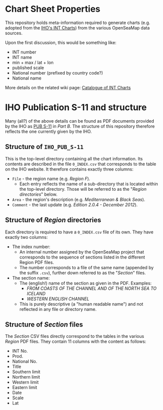 # Chart Sheet Properties

This repository holds meta-information required to generate charts (e.g. adopted from the [IHO's INT Charts](http://www.iho.int/srv1/index.php?option=com_content&view=article&id=312&lang=en)) from the various OpenSeaMap data sources.

Upon the first discussion, this would be something like:

* INT number
* INT name
* min + max / lat + lon
* published scale
* National number (prefixed by country code?)
* National name

More details on the related wiki page: [Catalogue of INT Charts](http://wiki.openseamap.org/wiki/OpenSeaMap-dev:Catalogue_of_INT_Charts)

# IHO Publication S-11 and structure

Many (all?) of the above details can be found as PDF documents provided by the
IHO as [PUB S-11](http://www.iho.int/iho_pubs/standard/S-11/S-11.htm) in *Part
B*. The structure of this repository therefore reflects the one currently given
by the IHO.

## Structure of `IHO_PUB_S-11`

This is the top-level directory containing all the chart information. Its
contents are described in the file `0_INDEX.csv` that corresponds to the table
on the IHO website. It therefore contains exactly three columns:

* `File` - the region name (e.g. *Region F*).
  * Each entry reflects the name of a sub-directory that is located within
  the top-level directory. Those will be referred to as the "*Region
  directories*" below.
* `Area` - the region's description (e.g. *Mediterranean & Black Seas*).
* `Comment` - the last update (e.g. *Edition 2.0.4 - December 2012*).

## Structure of *Region* directories

Each directory is required to have a `0_INDEX.csv` file of its own. They have
exactly two columns:
* The index number:
  * An internal number assigned by the OpenSeaMap project that corresponds to
  the sequence of sections listed in the different Region PDF files.
  * The number corresponds to a file of the same name (appended by the suffix
  `.csv`), further down referred to as the "*Section*" files.
* The section name:
  * The (english!) name of the section as given in the PDF. Examples:
    * *FROM COASTS OF THE CHANNEL AND OF THE NORTH SEA TO ICELAND*
    * *WESTERN ENGLISH CHANNEL*
  * This is purely descriptive (a "human readable name") and not reflected in
  any file or directory name.

## Structure of *Section* files

The *Section* CSV files directly correspond to the tables in the various
*Region* PDF files. They contain 11 columns with the content as follows:

* INT No.
* Prod.
* National No.
* Title
* Southern limit
* Northern limit
* Western limit
* Eastern limit
* Date
* Scale
* Lat
